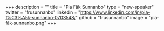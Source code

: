 +++
description = ""
title = "Pia Fåk Sunnanbo"
type = "new-speaker"
twitter = "frusunnanbo"
linkedin = "https://www.linkedin.com/in/pia-f%C3%A5k-sunnanbo-0703548/"
github = "frusunnanbo"
image = "pia-fåk-sunnanbo.png"
+++